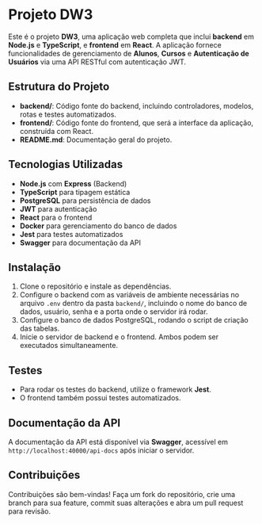 # Projeto DW3

Este é o projeto **DW3**, uma aplicação web completa que inclui **backend** em **Node.js** e **TypeScript**, e **frontend** em **React**. A aplicação fornece funcionalidades de gerenciamento de **Alunos**, **Cursos** e **Autenticação de Usuários** via uma API RESTful com autenticação JWT.

## Estrutura do Projeto

- **backend/**: Código fonte do backend, incluindo controladores, modelos, rotas e testes automatizados.
- **frontend/**: Código fonte do frontend, que será a interface da aplicação, construída com React.
- **README.md**: Documentação geral do projeto.

## Tecnologias Utilizadas

- **Node.js** com **Express** (Backend)
- **TypeScript** para tipagem estática
- **PostgreSQL** para persistência de dados
- **JWT** para autenticação
- **React** para o frontend
- **Docker** para gerenciamento do banco de dados
- **Jest** para testes automatizados
- **Swagger** para documentação da API

## Instalação

1. Clone o repositório e instale as dependências.
2. Configure o backend com as variáveis de ambiente necessárias no arquivo `.env` dentro da pasta `backend/`, incluindo o nome do banco de dados, usuário, senha e a porta onde o servidor irá rodar.
3. Configure o banco de dados PostgreSQL, rodando o script de criação das tabelas.
4. Inicie o servidor de backend e o frontend. Ambos podem ser executados simultaneamente.

## Testes

- Para rodar os testes do backend, utilize o framework **Jest**.
- O frontend também possui testes automatizados.

## Documentação da API

A documentação da API está disponível via **Swagger**, acessível em `http://localhost:40000/api-docs` após iniciar o servidor.

## Contribuições

Contribuições são bem-vindas! Faça um fork do repositório, crie uma branch para sua feature, commit suas alterações e abra um pull request para revisão.
